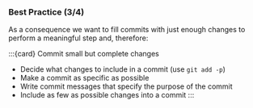 ### Best Practice (3/4)

As a consequence we want to fill commits with just enough changes to perform a meaningful step and, therefore:

<!-- pages-include -->

:::{card} Commit small but complete changes
- Decide what changes to include in a commit (use `git add -p`)
- Make a commit as specific as possible
- Write commit messages that specify the purpose of the commit
- Include as few as possible changes into a commit
:::
